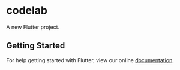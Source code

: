 # codelab

A new Flutter project.

## Getting Started

For help getting started with Flutter, view our online
[documentation](https://flutter.io/).
